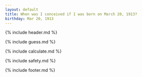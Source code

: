 ```yaml
---
layout: default
title: When was I conceived if I was born on March 20, 1913?
birthday: Mar 20, 1913
---
```


{% include header.md %}

{% include guess.md %}

{% include calculate.md %}

{% include safety.md %}

{% include footer.md %}



